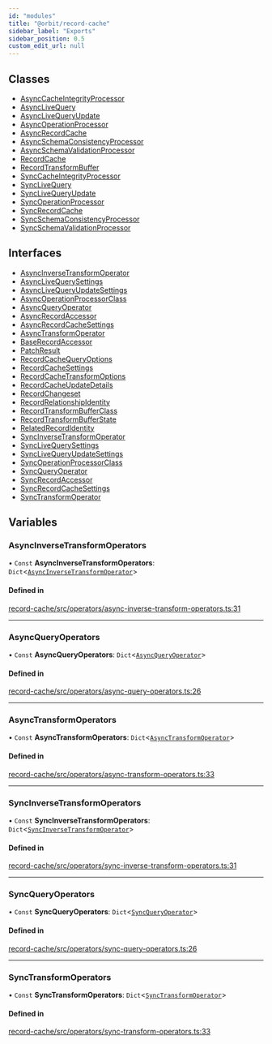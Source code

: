 ```yaml
---
id: "modules"
title: "@orbit/record-cache"
sidebar_label: "Exports"
sidebar_position: 0.5
custom_edit_url: null
---
```


## Classes

- [AsyncCacheIntegrityProcessor](classes/AsyncCacheIntegrityProcessor.md)
- [AsyncLiveQuery](classes/AsyncLiveQuery.md)
- [AsyncLiveQueryUpdate](classes/AsyncLiveQueryUpdate.md)
- [AsyncOperationProcessor](classes/AsyncOperationProcessor.md)
- [AsyncRecordCache](classes/AsyncRecordCache.md)
- [AsyncSchemaConsistencyProcessor](classes/AsyncSchemaConsistencyProcessor.md)
- [AsyncSchemaValidationProcessor](classes/AsyncSchemaValidationProcessor.md)
- [RecordCache](classes/RecordCache.md)
- [RecordTransformBuffer](classes/RecordTransformBuffer.md)
- [SyncCacheIntegrityProcessor](classes/SyncCacheIntegrityProcessor.md)
- [SyncLiveQuery](classes/SyncLiveQuery.md)
- [SyncLiveQueryUpdate](classes/SyncLiveQueryUpdate.md)
- [SyncOperationProcessor](classes/SyncOperationProcessor.md)
- [SyncRecordCache](classes/SyncRecordCache.md)
- [SyncSchemaConsistencyProcessor](classes/SyncSchemaConsistencyProcessor.md)
- [SyncSchemaValidationProcessor](classes/SyncSchemaValidationProcessor.md)

## Interfaces

- [AsyncInverseTransformOperator](interfaces/AsyncInverseTransformOperator.md)
- [AsyncLiveQuerySettings](interfaces/AsyncLiveQuerySettings.md)
- [AsyncLiveQueryUpdateSettings](interfaces/AsyncLiveQueryUpdateSettings.md)
- [AsyncOperationProcessorClass](interfaces/AsyncOperationProcessorClass.md)
- [AsyncQueryOperator](interfaces/AsyncQueryOperator.md)
- [AsyncRecordAccessor](interfaces/AsyncRecordAccessor.md)
- [AsyncRecordCacheSettings](interfaces/AsyncRecordCacheSettings.md)
- [AsyncTransformOperator](interfaces/AsyncTransformOperator.md)
- [BaseRecordAccessor](interfaces/BaseRecordAccessor.md)
- [PatchResult](interfaces/PatchResult.md)
- [RecordCacheQueryOptions](interfaces/RecordCacheQueryOptions.md)
- [RecordCacheSettings](interfaces/RecordCacheSettings.md)
- [RecordCacheTransformOptions](interfaces/RecordCacheTransformOptions.md)
- [RecordCacheUpdateDetails](interfaces/RecordCacheUpdateDetails.md)
- [RecordChangeset](interfaces/RecordChangeset.md)
- [RecordRelationshipIdentity](interfaces/RecordRelationshipIdentity.md)
- [RecordTransformBufferClass](interfaces/RecordTransformBufferClass.md)
- [RecordTransformBufferState](interfaces/RecordTransformBufferState.md)
- [RelatedRecordIdentity](interfaces/RelatedRecordIdentity.md)
- [SyncInverseTransformOperator](interfaces/SyncInverseTransformOperator.md)
- [SyncLiveQuerySettings](interfaces/SyncLiveQuerySettings.md)
- [SyncLiveQueryUpdateSettings](interfaces/SyncLiveQueryUpdateSettings.md)
- [SyncOperationProcessorClass](interfaces/SyncOperationProcessorClass.md)
- [SyncQueryOperator](interfaces/SyncQueryOperator.md)
- [SyncRecordAccessor](interfaces/SyncRecordAccessor.md)
- [SyncRecordCacheSettings](interfaces/SyncRecordCacheSettings.md)
- [SyncTransformOperator](interfaces/SyncTransformOperator.md)

## Variables

### AsyncInverseTransformOperators

• `Const` **AsyncInverseTransformOperators**: `Dict`<[`AsyncInverseTransformOperator`](interfaces/AsyncInverseTransformOperator.md)\>

#### Defined in

[record-cache/src/operators/async-inverse-transform-operators.ts:31](https://github.com/orbitjs/orbit/blob/6e0cbd41/packages/@orbit/record-cache/src/operators/async-inverse-transform-operators.ts#L31)

___

### AsyncQueryOperators

• `Const` **AsyncQueryOperators**: `Dict`<[`AsyncQueryOperator`](interfaces/AsyncQueryOperator.md)\>

#### Defined in

[record-cache/src/operators/async-query-operators.ts:26](https://github.com/orbitjs/orbit/blob/6e0cbd41/packages/@orbit/record-cache/src/operators/async-query-operators.ts#L26)

___

### AsyncTransformOperators

• `Const` **AsyncTransformOperators**: `Dict`<[`AsyncTransformOperator`](interfaces/AsyncTransformOperator.md)\>

#### Defined in

[record-cache/src/operators/async-transform-operators.ts:33](https://github.com/orbitjs/orbit/blob/6e0cbd41/packages/@orbit/record-cache/src/operators/async-transform-operators.ts#L33)

___

### SyncInverseTransformOperators

• `Const` **SyncInverseTransformOperators**: `Dict`<[`SyncInverseTransformOperator`](interfaces/SyncInverseTransformOperator.md)\>

#### Defined in

[record-cache/src/operators/sync-inverse-transform-operators.ts:31](https://github.com/orbitjs/orbit/blob/6e0cbd41/packages/@orbit/record-cache/src/operators/sync-inverse-transform-operators.ts#L31)

___

### SyncQueryOperators

• `Const` **SyncQueryOperators**: `Dict`<[`SyncQueryOperator`](interfaces/SyncQueryOperator.md)\>

#### Defined in

[record-cache/src/operators/sync-query-operators.ts:26](https://github.com/orbitjs/orbit/blob/6e0cbd41/packages/@orbit/record-cache/src/operators/sync-query-operators.ts#L26)

___

### SyncTransformOperators

• `Const` **SyncTransformOperators**: `Dict`<[`SyncTransformOperator`](interfaces/SyncTransformOperator.md)\>

#### Defined in

[record-cache/src/operators/sync-transform-operators.ts:33](https://github.com/orbitjs/orbit/blob/6e0cbd41/packages/@orbit/record-cache/src/operators/sync-transform-operators.ts#L33)
